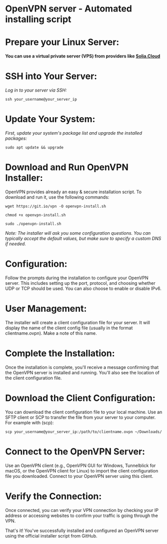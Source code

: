 # OpenVPN server - Automated installing script

# Prepare your Linux Server:
__You can use a virtual private server (VPS) from providers like [Solia.Cloud](https://solia.cloud/)__

# SSH into Your Server:
*Log in to your server via SSH:*

``
ssh your_username@your_server_ip ``

# Update Your System:

*First, update your system's package list and upgrade the installed packages:*

``sudo apt update && upgrade``

# Download and Run OpenVPN Installer:

OpenVPN provides already an easy & secure installation script. To download and run it, use the following commands:

``wget https://git.io/vpn -O openvpn-install.sh``

``chmod +x openvpn-install.sh``

``sudo ./openvpn-install.sh``

_Note: The installer will ask you some configuration questions. You can typically accept the default values, but make sure to specify a custom DNS if needed._

# Configuration:

Follow the prompts during the installation to configure your OpenVPN server. This includes setting up the port, protocol, and choosing whether UDP or TCP should be used. You can also choose to enable or disable IPv6.

# User Management:

The installer will create a client configuration file for your server. It will display the name of the client config file (usually in the format clientname.ovpn). Make a note of this name.

# Complete the Installation:

Once the installation is complete, you'll receive a message confirming that the OpenVPN server is installed and running. You'll also see the location of the client configuration file.

# Download the Client Configuration:

You can download the client configuration file to your local machine. Use an SFTP client or SCP to transfer the file from your server to your computer. For example with (scp):

``scp your_username@your_server_ip:/path/to/clientname.ovpn ~/Downloads/``

# Connect to the OpenVPN Server:

Use an OpenVPN client (e.g., OpenVPN GUI for Windows, Tunnelblick for macOS, or the OpenVPN client for Linux) to import the client configuration file you downloaded. Connect to your OpenVPN server using this client.

# Verify the Connection:

Once connected, you can verify your VPN connection by checking your IP address or accessing websites to confirm your traffic is going through the VPN.

That's it! You've successfully installed and configured an OpenVPN server using the official installer script from GitHub.
